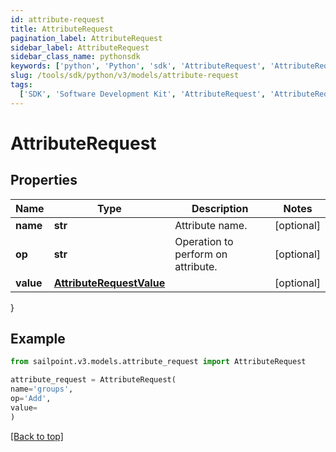 ```yaml
---
id: attribute-request
title: AttributeRequest
pagination_label: AttributeRequest
sidebar_label: AttributeRequest
sidebar_class_name: pythonsdk
keywords: ['python', 'Python', 'sdk', 'AttributeRequest', 'AttributeRequest']
slug: /tools/sdk/python/v3/models/attribute-request
tags:
  ['SDK', 'Software Development Kit', 'AttributeRequest', 'AttributeRequest']
---
```


# AttributeRequest

## Properties

| Name | Type | Description | Notes |
| --- | --- | --- | --- |
| **name** | **str** | Attribute name. | [optional] |
| **op** | **str** | Operation to perform on attribute. | [optional] |
| **value** | [**AttributeRequestValue**](attribute-request-value) |  | [optional] |

}

## Example

```python
from sailpoint.v3.models.attribute_request import AttributeRequest

attribute_request = AttributeRequest(
name='groups',
op='Add',
value=
)

```

[[Back to top]](#)
